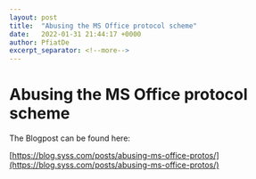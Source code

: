 ```yaml
---
layout: post
title:  "Abusing the MS Office protocol scheme"
date:   2022-01-31 21:44:17 +0000
author: PfiatDe
excerpt_separator: <!--more-->
---
```


# Abusing the MS Office protocol scheme

The Blogpost can be found here:

[https://blog.syss.com/posts/abusing-ms-office-protos/](https://blog.syss.com/posts/abusing-ms-office-protos/)
<!--more-->